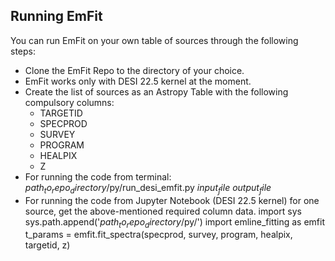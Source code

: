 ## Running EmFit

You can run EmFit on your own table of sources through the following steps:
* Clone the EmFit Repo to the directory of your choice.
* EmFit works only with DESI 22.5 kernel at the moment.
* Create the list of sources as an Astropy Table with the following compulsory columns:
    - TARGETID
    - SPECPROD
    - SURVEY
    - PROGRAM
    - HEALPIX
    - Z
* For running the code from terminal:
    $path_to_repo_directory$/py/run_desi_emfit.py $input_file$ $output_file$
* For running the code from Jupyter Notebook (DESI 22.5 kernel) for one source, get the above-mentioned required column data.
    import sys
    sys.path.append('$path_to_repo_directory$/py/')
    import emline_fitting as emfit
    t_params = emfit.fit_spectra(specprod, survey, program, healpix, targetid, z)
    
    
    


